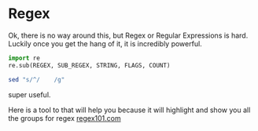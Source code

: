 # Regex

Ok, there is no way around this, but Regex or Regular Expressions is hard.
Luckily once you get the hang of it, it is incredibly powerful.

```python
import re
re.sub(REGEX, SUB_REGEX, STRING, FLAGS, COUNT)
```

```bash
sed "s/^/    /g"
```

super useful.

Here is a tool to that will help you because it will highlight and show you all the groups for regex [regex101.com][regex101]

[regex101]: https://regex101.com/
